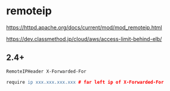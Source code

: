 # remoteip

https://httpd.apache.org/docs/current/mod/mod_remoteip.html


https://dev.classmethod.jp/cloud/aws/access-limit-behind-elb/


2.4+
--

```apache
RemoteIPHeader X-Forwarded-For
```


```apache
require ip xxx.xxx.xxx.xxx # far left ip of X-Forwarded-For
```
